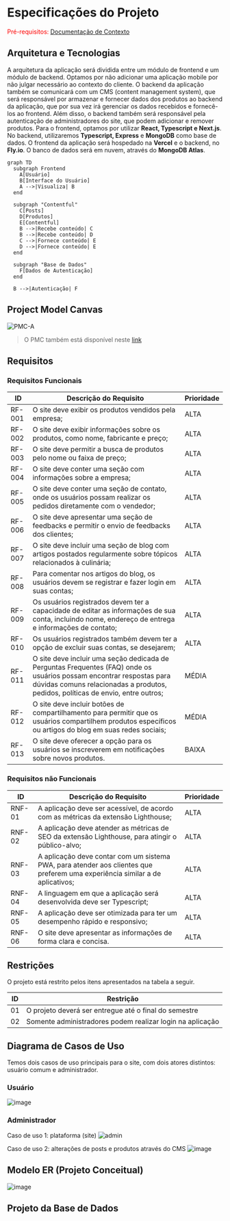 # Especificações do Projeto

<span style="color:red">Pré-requisitos: <a href="1-Documentação de Contexto.md"> Documentação de Contexto</a></span>

## Arquitetura e Tecnologias
A arquitetura da aplicação será dividida entre um módulo de frontend e um módulo de backend. Optamos por não adicionar uma aplicação mobile por não julgar necessário ao contexto do cliente. 
O backend da aplicação também se comunicará com um CMS (content management system), que será responsável por armazenar e fornecer dados dos produtos ao backend da aplicação, que por sua vez irá gerenciar os dados recebidos e fornecê-los ao frontend. Além disso, o backend também será responsável pela autenticação de administradores do site, que podem adicionar e remover produtos.
Para o frontend, optamos por utilizar **React, Typescript e Next.js**. No backend, utilizaremos **Typescript, Express** e **MongoDB** como base de dados.
O frontend da aplicação será hospedado na **Vercel** e o backend, no **Fly.io**. O banco de dados será em nuvem, através do **MongoDB Atlas**.

```mermaid
graph TD
  subgraph Frontend
    A[Usuário]
    B[Interface do Usuário]
    A -->|Visualiza| B
  end

  subgraph "Contentful"
    C[Posts]
    D[Produtos]
    E[Contentful]
    B -->|Recebe conteúdo| C
    B -->|Recebe conteúdo| D
    C -->|Fornece conteúdo| E
    D -->|Fornece conteúdo| E
  end

  subgraph "Base de Dados"
    F[Dados de Autenticação]
  end

  B -->|Autenticação| F
```

## Project Model Canvas
![PMC-A](https://github.com/ICEI-PUC-Minas-PMV-ADS/pmv-ads-2024-1-e5-proj-empext-t4-pmv-ads-2024-1-e5-golosinas-imports/assets/81396458/cba1d15a-0c08-449c-abd6-78510390a5f3)

> O PMC também está disponível neste <a href="https://next.canvanizer.com/canvas/rFO5QtCGUN2x7"> link </a>

## Requisitos

### Requisitos Funcionais

| ID    | Descrição do Requisito                                              | Prioridade |
|-------|---------------------------------------------------------------------|------------|
| RF-001| O site deve exibir os produtos vendidos pela empresa;                | ALTA       |
| RF-002| O site deve exibir informações sobre os produtos, como nome, fabricante e preço; | ALTA |
| RF-003| O site deve permitir a busca de produtos pelo nome ou faixa de preço; | ALTA       |
| RF-004| O site deve conter uma seção com informações sobre a empresa;        | ALTA       |
| RF-005| O site deve conter uma seção de contato, onde os usuários possam realizar os pedidos diretamente com o vendedor; | ALTA |
| RF-006| O site deve apresentar uma seção de feedbacks e permitir o envio de feedbacks dos clientes; | ALTA |
| RF-007| O site deve incluir uma seção de blog com artigos postados regularmente sobre tópicos relacionados à culinária; | ALTA |
| RF-008| Para comentar nos artigos do blog, os usuários devem se registrar e fazer login em suas contas; | ALTA |
| RF-009| Os usuários registrados devem ter a capacidade de editar as informações de sua conta, incluindo nome, endereço de entrega e informações de contato; | ALTA |
| RF-010| Os usuários registrados também devem ter a opção de excluir suas contas, se desejarem; | ALTA |
| RF-011| O site deve incluir uma seção dedicada de Perguntas Frequentes (FAQ) onde os usuários possam encontrar respostas para dúvidas comuns relacionadas a produtos, pedidos, políticas de envio, entre outros; | MÉDIA |
| RF-012| O site deve incluir botões de compartilhamento para permitir que os usuários compartilhem produtos específicos ou artigos do blog em suas redes sociais; | MÉDIA |
| RF-013| O site deve oferecer a opção para os usuários se inscreverem em notificações sobre novos produtos. | BAIXA      |


### Requisitos não Funcionais

| ID    | Descrição do Requisito                                                         | Prioridade |
|-------|-------------------------------------------------------------------------------------|------------|
| RNF-01| A aplicação deve ser acessível, de acordo com as métricas da extensão Lighthouse;    | ALTA       |
| RNF-02| A aplicação deve atender as métricas de SEO da extensão Lighthouse, para atingir o público-alvo; | ALTA |
| RNF-03| A aplicação deve contar com um sistema PWA, para atender aos clientes que preferem uma experiência similar a de aplicativos; | ALTA |
| RNF-04| A linguagem em que a aplicação será desenvolvida deve ser Typescript;               | ALTA       |
| RNF-05| A aplicação deve ser otimizada para ter um desempenho rápido e responsivo;         | ALTA       |
| RNF-06| O site deve apresentar as informações de forma clara e concisa.                   | ALTA       |

## Restrições

O projeto está restrito pelos itens apresentados na tabela a seguir.

|ID| Restrição                                             |
|--|-------------------------------------------------------|
|01| O projeto deverá ser entregue até o final do semestre |
|02| Somente administradores podem realizar login na aplicação        |

## Diagrama de Casos de Uso

Temos dois casos de uso principais para o site, com dois atores distintos: usuário comum e administrador.
### Usuário
![image](https://github.com/ICEI-PUC-Minas-PMV-ADS/pmv-ads-2024-1-e5-proj-empext-t4-pmv-ads-2024-1-e5-golosinas-imports/assets/103083123/d6dcb0a9-28cc-4cb7-a033-9c4d09dd9f4c)

### Administrador
Caso de uso 1: plataforma (site)
![admin](https://github.com/ICEI-PUC-Minas-PMV-ADS/pmv-ads-2024-1-e5-proj-empext-t4-pmv-ads-2024-1-e5-golosinas-imports/assets/81396458/3fd03cdf-f0d2-40b7-bb5a-91c95b9de6fc)

Caso de uso 2: alterações de posts e produtos através do CMS
![image](https://github.com/ICEI-PUC-Minas-PMV-ADS/pmv-ads-2024-1-e5-proj-empext-t4-pmv-ads-2024-1-e5-golosinas-imports/assets/103083123/ca7bf483-36d8-4473-a8c7-6987d9c16fdc)


## Modelo ER (Projeto Conceitual)

![image](https://github.com/ICEI-PUC-Minas-PMV-ADS/pmv-ads-2024-1-e5-proj-empext-t4-pmv-ads-2024-1-e5-golosinas-imports/assets/103083123/68d299c2-a01c-4fcd-8f5c-24c9e0eb919a)


## Projeto da Base de Dados

